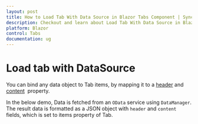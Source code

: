```yaml
---
layout: post
title: How to Load Tab With Data Source in Blazor Tabs Component | Syncfusion
description: Checkout and learn about Load Tab With Data Source in Blazor Tabs component of Syncfusion, and more details.
platform: Blazor
control: Tabs
documentation: ug
---
```


# Load tab with DataSource

You can bind any data object to Tab items, by mapping it to a [header](https://help.syncfusion.com/cr/aspnetcore-js2/Syncfusion.Navigations.TabHeader.html ) and [content](https://help.syncfusion.com/cr/aspnetcore-js2/Syncfusion.EJ2.Navigations.TabTabItem.html#Syncfusion_EJ2_Navigations_TabTabItem_Content)&nbsp; property.

In the below demo, Data is fetched from an `OData` service using `DataManager`. The result data is formatted as a JSON object with `header` and `content` fields, which is set to items property of Tab.

```csharp
```

